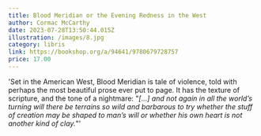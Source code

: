 ```yaml
---
title: Blood Meridian or the Evening Redness in the West
author: Cormac McCarthy 
date: 2023-07-28T13:50:44.015Z
illustration: /images/8.jpg
category: libris
link: https://bookshop.org/a/94641/9780679728757
price: 17.00
---
```

'Set in the American West, Blood Meridian is tale of violence, told with perhaps the most beautiful prose ever put to page. It has the texture of scripture, and the tone of a nightmare:
"*[...] and not again in all the world’s turning will there be terrains so wild and barbarous to try whether the stuff of creation may be shaped to man’s will or whether his own heart is not another kind of clay.*"'
